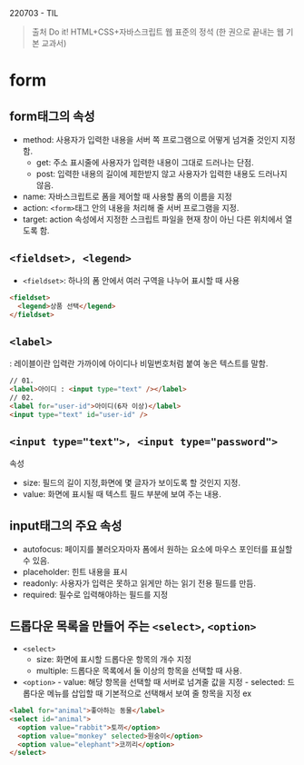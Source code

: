 220703 - TIL

> 출처 Do it! HTML+CSS+자바스크립트 웹 표준의 정석 (한 권으로 끝내는 웹 기본 교과서)

# form

## form태그의 속성

- method: 사용자가 입력한 내용을 서버 쪽 프로그램으로 어떻게 넘겨줄 것인지 지정함.
  - get: 주소 표시줄에 사용자가 입력한 내용이 그대로 드러나는 단점.
  - post: 입력한 내용의 길이에 제한받지 않고 사용자가 입력한 내용도 드러나지 않음.
- name: 자바스크립트로 폼을 제어할 때 사용할 폼의 이름을 지정
- action: `<form>`태그 안의 내용을 처리해 줄 서버 프로그램을 지정.
- target: action 속성에서 지정한 스크립트 파일을 현재 창이 아닌 다른 위치에서 열도록 함.

## `<fieldset>, <legend>`

- `<fieldset>`: 하나의 폼 안에서 여러 구역을 나누어 표시할
  때 사용

```html
<fieldset>
  <legend>상품 선택</legend>
</fieldset>
```

## `<label>`

: 레이블이란 입력란 가까이에 아이디나 비밀번호처럼 붙여 놓은 텍스트를 말함.

```html
// 01.
<label>아이디 : <input type="text" /></label>
// 02.
<label for="user-id">아이디(6자 이상)</label>
<input type="text" id="user-id" />
```

## `<input type="text">, <input type="password">`

속성

- size: 필드의 길이 지정,화면에 몇 글자가 보이도록 할 것인지 지정.
- value: 화면에 표시될 때 텍스트 필드 부분에 보여 주는 내용.

## input태그의 주요 속성

- autofocus: 페이지를 불러오자마자 폼에서 원하는 요소에 마우스 포인터를 표실할 수 있음.
- placeholder: 힌트 내용을 표시
- readonly: 사용자가 입력은 못하고 읽게만 하는 읽기 전용 필드를 만듬.
- required: 필수로 입력해야하는 필드를 지정

## 드롭다운 목록을 만들어 주는 `<select>`, `<option>`

- `<select>`
  - size: 화면에 표시할 드롭다운 항목의 개수 지정
  - multiple: 드롭다운 목록에서 둘 이상의 항목을 선택할 때 사용.
- `<option>` - value: 해당 항목을 선택할 때 서버로 넘겨줄 값을 지정 - selected: 드롭다운 메뉴를 삽입할 때 기본적으로 선택해서 보여 줄 항목을 지정
  ex

```html
<label for="animal">좋아하는 동물</label>
<select id="animal">
  <option value="rabbit">토끼</option>
  <option value="monkey" selected>원숭이</option>
  <option value="elephant">코끼리</option>
</select>
```
